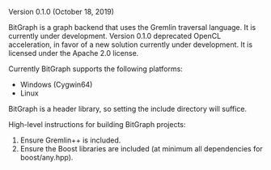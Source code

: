 Version 0.1.0 (October 18, 2019)

BitGraph is a graph backend that uses the Gremlin traversal language.  It is currently under development.  Version 0.1.0 deprecated OpenCL acceleration, in favor of a new solution currently under development.
It is licensed under the Apache 2.0 license.

Currently BitGraph supports the following platforms:
  - Windows (Cygwin64)
  - Linux

BitGraph is a header library, so setting the include directory will suffice.

High-level instructions for building BitGraph projects:
1. Ensure Gremlin++ is included.
2. Ensure the Boost libraries are included (at minimum all dependencies for boost/any.hpp).

